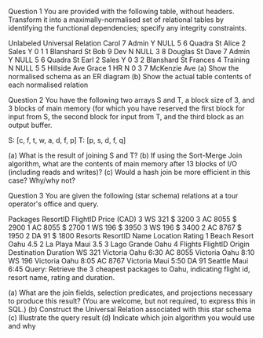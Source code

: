 Question 1
You are provided with the following table, without headers. Transform it into a maximally-normalised set of relational tables by identifying the functional dependencies; specify any integrity constraints.

Unlabeled Universal Relation
Carol	7	Admin	Y	NULL	5	6	Quadra St
Alice	2	Sales	Y	0	1	1	Blanshard St
Bob	9	Dev	N	NULL	3	8	Douglas St
Dave	7	Admin	Y	NULL	5	6	Quadra St
Earl	2	Sales	Y	0	3	2	Blanshard St
Frances	4	Training	N	NULL	5	5	Hillside Ave
Grace	1	HR	N	0	3	7	McKenzie Ave
(a) Show the normalised schema as an ER diagram
(b) Show the actual table contents of each normalised relation

Question 2
You have the following two arrays S and T, a block size of 3, and 3 blocks of main memory (for which you have reserved the first block for input from S, the second block for input from T, and the third block as an output buffer.

S: [c, f, t, w, a, d, f, p]
T: [p, s, d, f, q]

(a) What is the result of joining S and T?
(b) If using the Sort-Merge Join algorithm, what are the contents of main memory after 13 blocks of I/O (including reads and writes)?
(c) Would a hash join be more efficient in this case? Why/why not?

Question 3
You are given the following (star schema) relations at a tour operator's office and query.

Packages
ResortID	FlightID	Price (CAD)
3	WS 321	$ 3200
3	AC 8055	$ 2900
1	AC 8055	$ 2700
1	WS 196	$ 3950
3	WS 196	$ 3400
2	AC 8767	$ 1950
2	DA 91	$ 1800
Resorts
ResortID	Name	Location	Rating
1	Beach Resort	Oahu	4.5
2	La Playa	Maui	3.5
3	Lago Grande	Oahu	4
Flights
FlightID	Origin	Destination	Duration
WS 321	Victoria	Oahu	6:30
AC 8055	Victoria	Oahu	8:10
WS 196	Victoria	Oahu	8:05
AC 8767	Victoria	Maui	5:50
DA 91	Seattle	Maui	6:45
Query: Retrieve the 3 cheapest packages to Oahu, indicating flight id, resort name, rating and duration.

(a) What are the join fields, selection predicates, and projections necessary to produce this result? (You are welcome, but not required, to express this in SQL.)
(b) Construct the Universal Relation associated with this star schema
(c) Illustrate the query result
(d) Indicate which join algorithm you would use and why
